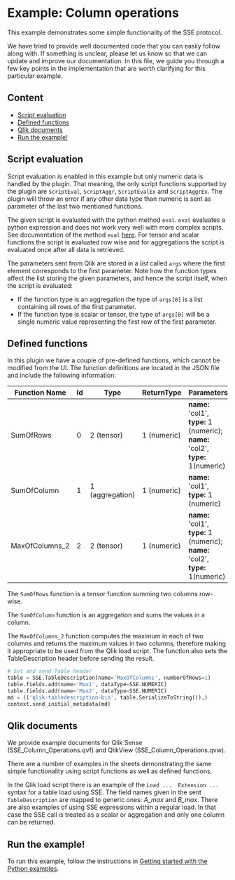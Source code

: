 # Example: Column operations
This example demonstrates some simple functionality of the SSE protocol.

We have tried to provide well documented code that you can easily follow along with. If something is unclear, please let us know so that we can update and improve our documentation. In this file, we guide you through a few key points in the implementation that are worth clarifying for this particular example.

## Content
* [Script evaluation](#script-evaluation)
* [Defined functions](#defined-functions)
* [Qlik documents](#qlik-documents)
* [Run the example!](#run-the-example)

## Script evaluation
Script evaluation is enabled in this example but only numeric data is handled by the plugin. That meaning, the only script functions supported by the plugin are `ScriptEval`, `ScriptAggr`, `ScriptEvalEx` and `ScriptAggrEx`. The plugin will throw an error if any other data type than numeric is sent as parameter of the last two mentioned functions.  

The given script is evaluated with the python method `eval`. `eval` evaluates a python expression and does not work very well with more complex scripts. See documentation of the method `eval` [here](https://docs.python.org/3/library/functions.html#eval). For tensor and scalar functions the script is evaluated row wise and for aggregations the script is evaluated once after all data is retrieved.  

The parameters sent from Qlik are stored in a _list_ called `args` where the first element corresponds to the first parameter. Note how the function types affect the list storing the given parameters, and hence the script itself, when the script is evaluated:
* If the function type is an aggregation the type of `args[0]` is a list containing all rows of the first parameter.
* If the function type is scalar or tensor, the type of `args[0]` will be a single numeric value representing the first row of the first parameter.

## Defined functions
In this plugin we have a couple of pre-defined functions, which cannot be modified from the UI. The function definitions are located in the  JSON file and include the following information:

| __Function Name__ | __Id__ | __Type__ | __ReturnType__ | __Parameters__ |
| ----- | ----- | ----- | ------ | ----- |
| SumOfRows | 0 | 2 (tensor) | 1 (numeric) | __name:__ 'col1', __type:__ 1 (numeric); __name:__ 'col2', __type:__ 1(numeric) |
| SumOfColumn | 1 | 1 (aggregation) | 1 (numeric) | __name:__ 'col1', __type:__ 1 (numeric) |
| MaxOfColumns_2 | 2 | 2 (tensor) | 1 (numeric) | __name:__ 'col1', __type:__ 1 (numeric); __name:__ 'col2', __type:__ 1(numeric) |


The `SumOfRows` function is a tensor function summing two columns row-wise.

The `SumOfColumn` function is an aggregation and sums the values in a column.

The `MaxOfColumns_2` function computes the maximum in each of two columns and returns the maximum values in two columns, therefore making it appropriate to be used from the Qlik load script. The function also sets the TableDescription header before sending the result.

```python
# Set and send Table header
table = SSE.TableDescription(name='MaxOfColumns', numberOfRows=1)
table.fields.add(name='Max1', dataType=SSE.NUMERIC)
table.fields.add(name='Max2', dataType=SSE.NUMERIC)
md = (('qlik-tabledescription-bin', table.SerializeToString()),)
context.send_initial_metadata(md)
```

## Qlik documents
We provide example documents for Qlik Sense (SSE_Column_Operations.qvf) and QlikView (SSE_Column_Operations.qvw).

There are a number of examples in the sheets demonstrating the same simple functionality using script functions as well as defined functions.

In the Qlik load script there is an example of the `Load ...  Extension ...` syntax for a table load using SSE. The field names given in the sent `TableDescription` are mapped to generic ones: _A_max_ and _B_max_. There are also examples of using SSE expressions within a regular load. In that case the SSE call is treated as a scalar or aggregation and only one column can be returned.

## Run the example!
To run this example, follow the instructions in [Getting started with the Python examples](../GetStarted.md).
